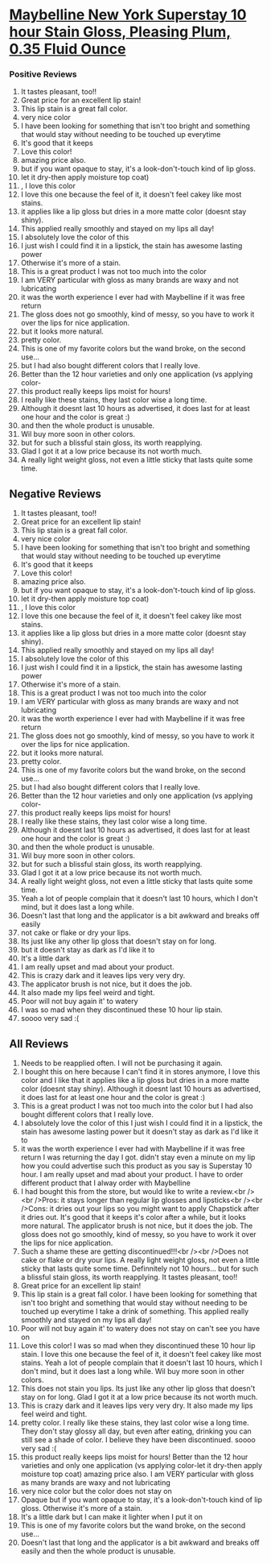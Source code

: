 # [Maybelline New York Superstay 10 hour Stain Gloss, Pleasing Plum, 0.35 Fluid Ounce](https://products.checkmycream.com/products/Maybelline-New-York-Superstay-10-hour-Stain-Gloss-Pleasing-Plum-0.35-Fluid-Ounce.html)

### Positive Reviews

<ol>
      <li>It tastes pleasant, too!!</li>
      <li>Great price for an excellent lip stain!</li>
      <li>This lip stain is a great fall color.</li>
      <li>very nice color</li>
      <li>I have been looking for something that isn&#x27;t too bright and something that would stay without needing to be touched up everytime</li>
      <li>It&#x27;s good that it keeps</li>
      <li>Love this color!</li>
      <li>amazing price also.</li>
      <li>but if you want opaque to stay, it&#x27;s a look-don&#x27;t-touch kind of lip gloss.</li>
      <li>let it dry-then apply moisture top coat)</li>
      <li>, I love this color</li>
      <li>I love this one because the feel of it, it doesn&#x27;t feel cakey like most stains.</li>
      <li>it applies like a lip gloss but dries in a more matte color (doesnt stay shiny).</li>
      <li>This applied really smoothly and stayed on my lips all day!</li>
      <li>I absolutely love the color of this</li>
      <li>I just wish I could find it in a lipstick, the stain has awesome lasting power</li>
      <li>Otherwise it&#x27;s more of a stain.</li>
      <li>This is a great product I was not too much into the color</li>
      <li>I am VERY particular with gloss as many brands are waxy and not lubricating</li>
      <li>it was the worth experience I ever had with Maybelline if it was  free return</li>
      <li>The gloss does not go smoothly, kind of messy, so you have to work it over the lips for nice application.</li>
      <li>but it looks more natural.</li>
      <li>pretty color.</li>
      <li>This is one of my favorite colors but the wand broke, on the second use...</li>
      <li>but I had also bought different colors that I really love.</li>
      <li>Better than the 12 hour varieties and only one application (vs applying color-</li>
      <li>this product really keeps lips moist for hours!</li>
      <li>I really like these stains, they last color wise a long time.</li>
      <li>Although it doesnt last 10 hours as advertised, it does last for at least one hour and the color is great :)</li>
      <li>and then the whole product is unusable.</li>
      <li>Wil buy more soon in other colors.</li>
      <li>but for such a blissful stain gloss, its worth reapplying.</li>
      <li>Glad I got it at a low price because its not worth much.</li>
      <li>A really light weight gloss, not even a little sticky that lasts quite some time.</li>
</ol>


<h2>Negative Reviews</h2>
<ol>
<li> It tastes pleasant, too!!</li>
<li> Great price for an excellent lip stain!</li>
<li> This lip stain is a great fall color.</li>
<li> very nice color</li>
<li> I have been looking for something that isn&#x27;t too bright and something that would stay without needing to be touched up everytime</li>
<li> It&#x27;s good that it keeps</li>
<li> Love this color!</li>
<li> amazing price also.</li>
<li> but if you want opaque to stay, it&#x27;s a look-don&#x27;t-touch kind of lip gloss.</li>
<li> let it dry-then apply moisture top coat)</li>
<li> , I love this color</li>
<li> I love this one because the feel of it, it doesn&#x27;t feel cakey like most stains.</li>
<li> it applies like a lip gloss but dries in a more matte color (doesnt stay shiny).</li>
<li> This applied really smoothly and stayed on my lips all day!</li>
<li> I absolutely love the color of this</li>
<li> I just wish I could find it in a lipstick, the stain has awesome lasting power</li>
<li> Otherwise it&#x27;s more of a stain.</li>
<li> This is a great product I was not too much into the color</li>
<li> I am VERY particular with gloss as many brands are waxy and not lubricating</li>
<li> it was the worth experience I ever had with Maybelline if it was  free return</li>
<li> The gloss does not go smoothly, kind of messy, so you have to work it over the lips for nice application.</li>
<li> but it looks more natural.</li>
<li> pretty color.</li>
<li> This is one of my favorite colors but the wand broke, on the second use...</li>
<li> but I had also bought different colors that I really love.</li>
<li> Better than the 12 hour varieties and only one application (vs applying color-</li>
<li> this product really keeps lips moist for hours!</li>
<li> I really like these stains, they last color wise a long time.</li>
<li> Although it doesnt last 10 hours as advertised, it does last for at least one hour and the color is great :)</li>
<li> and then the whole product is unusable.</li>
<li> Wil buy more soon in other colors.</li>
<li> but for such a blissful stain gloss, its worth reapplying.</li>
<li> Glad I got it at a low price because its not worth much.</li>
<li> A really light weight gloss, not even a little sticky that lasts quite some time.</li>
<li> Yeah a lot of people complain that it doesn&#x27;t last 10 hours,  which I don&#x27;t mind, but it does last a long while.</li>
<li> Doesn&#x27;t last that long and the applicator is a bit awkward and breaks off easily</li>
<li> not cake or flake or dry your lips.</li>
<li> Its just like any other lip gloss that doesn&#x27;t stay on for long.  </li>
<li> but it doesn&#x27;t stay as dark as I&#x27;d like it to</li>
<li> It&#x27;s a little dark</li>
<li> I am really upset and mad about your product.</li>
<li> This is crazy dark and it leaves lips very very dry.</li>
<li> The applicator brush is not nice, but it does the job.</li>
<li> It also made my lips feel weird and tight.</li>
<li> Poor  will not buy again  it&#x27; to watery</li>
<li> I was so mad when they discontinued these 10 hour lip stain.</li>
<li> soooo very sad :(</li>
</ol>

<h2>All Reviews</h2>

<ol>
    <li> Needs to be reapplied often.  I will not be purchasing it again.</li>
    <li> I bought this on here because I can&#x27;t find it in stores anymore, I love this color and I like that it applies like a lip gloss but dries in a more matte color (doesnt stay shiny). Although it doesnt last 10 hours as advertised, it does last for at least one hour and the color is great :)</li>
    <li> This is a great product I was not too much into the color but I had also bought different colors that I really love.</li>
    <li> I absolutely love the color of this I just wish I could find it in a lipstick, the stain has awesome lasting power but it doesn&#x27;t stay as dark as I&#x27;d like it to</li>
    <li> it was the worth experience I ever had with Maybelline if it was  free return I was returning the day I got. didn&#x27;t stay even a minute on my lip how you could advertise such this product as you say is Superstay 10 hour. I am really upset and mad about your product. I have to order different product that I alway order with Maybelline</li>
    <li> I had bought this from the store, but would like to write a review.&lt;br /&gt;&lt;br /&gt;Pros: it stays longer than regular lip glosses and lipsticks&lt;br /&gt;&lt;br /&gt;Cons: it dries out your lips so you might want to apply Chapstick after it dries out. It&#x27;s good that it keeps it&#x27;s color after a while, but it looks more natural. The applicator brush is not nice, but it does the job. The gloss does not go smoothly, kind of messy, so you have to work it over the lips for nice application.</li>
    <li> Such a shame these are getting discontinued!!!&lt;br /&gt;&lt;br /&gt;Does not cake or flake or dry your lips. A really light weight gloss, not even a little sticky that lasts quite some time. Definnitely not 10 hours... but for such a blissful stain gloss, its worth reapplying. It tastes pleasant, too!!</li>
    <li> Great price for an excellent lip stain!</li>
    <li> This lip stain is a great fall color. I have been looking for something that isn&#x27;t too bright and something that would stay without needing to be touched up everytime I take a drink of something. This applied really smoothly and stayed on my lips all day!</li>
    <li> Poor  will not buy again  it&#x27; to watery does not stay on  can&#x27;t see you have on</li>
    <li> Love this color! I was so mad when they discontinued these 10 hour lip stain. I love this one because the feel of it, it doesn&#x27;t feel cakey like most stains. Yeah a lot of people complain that it doesn&#x27;t last 10 hours,  which I don&#x27;t mind, but it does last a long while. Wil buy more soon in other colors.</li>
    <li> This does not stain you lips.  Its just like any other lip gloss that doesn&#x27;t stay on for long.  Glad I got it at a low price because its not worth much.</li>
    <li> This is crazy dark and it leaves lips very very dry. It also made my lips feel weird and tight.</li>
    <li> pretty color. I really like these stains, they last color wise a long time. They don&#x27;t stay glossy all day, but even after eating, drinking you can still see a shade of color. I believe they have been discontinued.  soooo very sad :(</li>
    <li> this product really keeps lips moist for hours! Better than the 12 hour varieties and only one application (vs applying color-let it dry-then apply moisture top coat) amazing price also. I am VERY particular with gloss as many brands are waxy and not lubricating</li>
    <li> very nice color but the color does not stay on</li>
    <li> Opaque but if you want opaque to stay, it&#x27;s a look-don&#x27;t-touch kind of lip gloss. Otherwise it&#x27;s more of a stain.</li>
    <li> It&#x27;s a little dark but I can make it lighter when I put it on</li>
    <li> This is one of my favorite colors but the wand broke, on the second use...</li>
    <li> Doesn&#x27;t last that long and the applicator is a bit awkward and breaks off easily and then the whole product is unusable.</li>
</ol>




